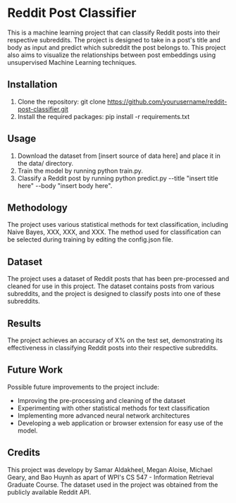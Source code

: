 # Reddit Post Classifier
This is a machine learning project that can classify Reddit posts into their respective subreddits. The project is designed to take in a post's title and body as input and predict which subreddit the post belongs to. This project also aims to visualize the relationships between post embeddings using unsupervised Machine Learning techniques.

## Installation
1. Clone the repository: git clone https://github.com/yourusername/reddit-post-classifier.git
2. Install the required packages: pip install -r requirements.txt

## Usage
1. Download the dataset from [insert source of data here] and place it in the data/ directory.
2. Train the model by running python train.py.
3. Classify a Reddit post by running python predict.py --title "insert title here" --body "insert body here".

## Methodology
The project uses various statistical methods for text classification, including Naive Bayes, XXX, XXX, and XXX. The method used for classification can be selected during training by editing the config.json file.

## Dataset
The project uses a dataset of Reddit posts that has been pre-processed and cleaned for use in this project. The dataset contains posts from various subreddits, and the project is designed to classify posts into one of these subreddits.

## Results
The project achieves an accuracy of X% on the test set, demonstrating its effectiveness in classifying Reddit posts into their respective subreddits.

## Future Work
Possible future improvements to the project include:
* Improving the pre-processing and cleaning of the dataset
* Experimenting with other statistical methods for text classification
* Implementing more advanced neural network architectures
* Developing a web application or browser extension for easy use of the model.

## Credits
This project was developy by Samar Aldakheel, Megan Aloise, Michael Geary, and Bao Huynh as apart of WPI's CS 547 - Information Retrieval Graduate Course. The dataset used in the project was obtained from the publicly available Reddit API.
